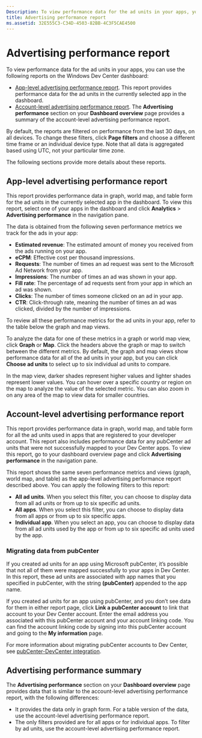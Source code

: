 ```yaml
---
Description: To view performance data for the ad units in your apps, you can use the following reports on the Windows Dev Center dashboard:
title: Advertising performance report
ms.assetid: 32E555C3-C34D-4503-82BB-4C3F5CAE4500
---
```


# Advertising performance report


To view performance data for the ad units in your apps, you can use the following reports on the Windows Dev Center dashboard:

-   [App-level advertising performance report](advertising-performance-report.md#app-level-advertising-performance-report). This report provides performance data for the ad units in the currently selected app in the dashboard.
-   [Account-level advertising performance report](advertising-performance-report.md#advertising-performance-summary). The **Advertising performance** section on your **Dashboard overview** page provides a summary of the account-level advertising performance report.

By default, the reports are filtered on performance from the last 30 days, on all devices. To change these filters, click **Page filters** and choose a different time frame or an individual device type. Note that all data is aggregated based using UTC, not your particular time zone.

The following sections provide more details about these reports.

## App-level advertising performance report


This report provides performance data in graph, world map, and table form for the ad units in the currently selected app in the dashboard. To view this report, select one of your apps in the dashboard and click **Analytics** &gt; **Advertising performance** in the navigation pane.

The data is obtained from the following seven performance metrics we track for the ads in your app:

-   **Estimated revenue**: The estimated amount of money you received from the ads running on your app.
-   **eCPM**: Effective cost per thousand impressions.
-   **Requests**: The number of times an ad request was sent to the Microsoft Ad Network from your app.
-   **Impressions**: The number of times an ad was shown in your app.
-   **Fill rate**: The percentage of ad requests sent from your app in which an ad was shown.
-   **Clicks**: The number of times someone clicked on an ad in your app.
-   **CTR**: Click-through rate, meaning the number of times an ad was clicked, divided by the number of impressions.

To review all these performance metrics for the ad units in your app, refer to the table below the graph and map views.

To analyze the data for one of these metrics in a graph or world map view, click **Graph** or **Map**. Click the headers above the graph or map to switch between the different metrics. By default, the graph and map views show performance data for all of the ad units in your app, but you can click **Choose ad units** to select up to six individual ad units to compare.

In the map view, darker shades represent higher values and lighter shades represent lower values. You can hover over a specific country or region on the map to analyze the value of the selected metric. You can also zoom in on any area of the map to view data for smaller countries.

## Account-level advertising performance report


This report provides performance data in graph, world map, and table form for all the ad units used in apps that are registered to your developer account. This report also includes performance data for any pubCenter ad units that were not successfully mapped to your Dev Center apps. To view this report, go to your dashboard overview page and click **Advertising performance** in the navigation pane.

This report shows the same seven performance metrics and views (graph, world map, and table) as the app-level advertising performance report described above. You can apply the following filters to this report:

-   **All ad units**. When you select this filter, you can choose to display data from all ad units or from up to six specific ad units.
-   **All apps**. When you select this filter, you can choose to display data from all apps or from up to six specific apps.
-   **Individual app**. When you select an app, you can choose to display data from all ad units used by the app or from up to six specific ad units used by the app.

### Migrating data from pubCenter

If you created ad units for an app using Microsoft pubCenter, it’s possible that not all of them were mapped successfully to your apps in Dev Center. In this report, these ad units are associated with app names that you specified in pubCenter, with the string **(pubCenter)** appended to the app name.

If you created ad units for an app using pubCenter, and you don’t see data for them in either report page, click **Link a pubCenter account** to link that account to your Dev Center account. Enter the email address you associated with this pubCenter account and your account linking code. You can find the account linking code by signing into this pubCenter account and going to the **My information** page.

For more information about migrating pubCenter accounts to Dev Center, see [pubCenter-DevCenter integration](pubcenter-dev-center-integration.md).

## Advertising performance summary


The **Advertising performance** section on your **Dashboard overview** page provides data that is similar to the account-level advertising performance report, with the following differences:

-   It provides the data only in graph form. For a table version of the data, use the account-level advertising performance report.
-   The only filters provided are for all apps or for individual apps. To filter by ad units, use the account-level advertising performance report.

 

 





